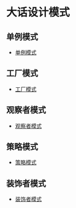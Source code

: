 大话设计模式
===============================

单例模式
-----
*  [单例模式](singel-instance.md)

工厂模式
--------
*  [工厂模式](factory.md)

观察者模式
---------
*  [观察者模式](observer.md)

策略模式
--------
*  [策略模式](strategy.md)

装饰者模式
--------
*  [装饰者模式](decorate.md)



